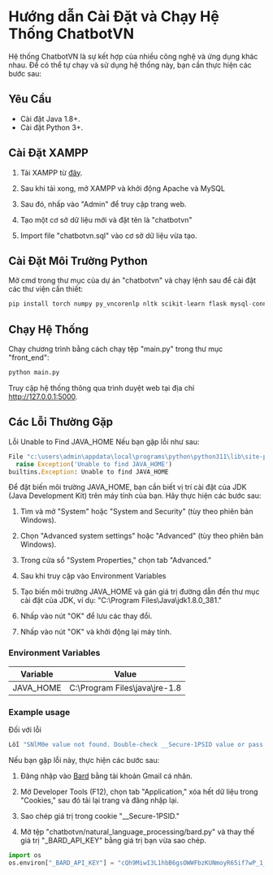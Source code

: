# Hướng dẫn Cài Đặt và Chạy Hệ Thống ChatbotVN

Hệ thống ChatbotVN là sự kết hợp của nhiều công nghệ và ứng dụng khác nhau. Để có thể tự chạy và sử dụng hệ thống này, bạn cần thực hiện các bước sau:

## Yêu Cầu

- Cài đặt Java 1.8+.
- Cài đặt Python 3+.

## Cài Đặt XAMPP

1. Tải XAMPP từ [đây](https://sourceforge.net/projects/xampp/).

2. Sau khi tải xong, mở XAMPP và khởi động Apache và MySQL

3. Sau đó, nhấp vào "Admin" để truy cập trang web.

4. Tạo một cơ sở dữ liệu mới và đặt tên là "chatbotvn"

5. Import file "chatbotvn.sql" vào cơ sở dữ liệu vừa tạo.

## Cài Đặt Môi Trường Python

Mở cmd trong thư mục của dự án "chatbotvn" và chạy lệnh sau để cài đặt các thư viện cần thiết:

```python
pip install torch numpy py_vncorenlp nltk scikit-learn flask mysql-connector-python transform bardapi
```
## Chạy Hệ Thống
Chạy chương trình bằng cách chạy tệp "main.py" trong thư mục "front_end":
```python
python main.py
```
Truy cập hệ thống thông qua trình duyệt web tại địa chỉ http://127.0.0.1:5000.
## Các Lỗi Thường Gặp
Lỗi Unable to Find JAVA_HOME
Nếu bạn gặp lỗi như sau:
```python
File "c:\users\admin\appdata\local\programs\python\python311\lib\site-packages\jnius\env.py", line 335, in get_jdk_home
  raise Exception('Unable to find JAVA_HOME')
builtins.Exception: Unable to find JAVA_HOME
```
Để đặt biến môi trường JAVA_HOME, bạn cần biết vị trí cài đặt của JDK (Java Development Kit) trên máy tính của bạn. Hãy thực hiện các bước sau:

1. Tìm và mở "System" hoặc "System and Security" (tùy theo phiên bản Windows).
   
2. Chọn "Advanced system settings" hoặc "Advanced" (tùy theo phiên bản Windows).
   
3. Trong cửa sổ "System Properties," chọn tab "Advanced."
   
4. Sau khi truy cập vào Environment Variables
   
5. Tạo biến môi trường JAVA_HOME và gán giá trị đường dẫn đến thư mục cài đặt của JDK, ví dụ: "C:\Program Files\Java\jdk1.8.0_381."
   
6. Nhấp vào nút "OK" để lưu các thay đổi.
   
7. Nhấp vào nút "OK" và khởi động lại máy tính.
### Environment Variables <a name="models2"></a>
Variable  | Value 
---|---
JAVA_HOME   | C:\Program Files\java\jre-1.8 |

### Example usage <a name="usage2"></a>
Đối với lỗi 
```python
Lỗi "SNlM0e value not found. Double-check __Secure-1PSID value or pass it as token='xxxxx'"
```
Nếu bạn gặp lỗi này, thực hiện các bước sau:

1. Đăng nhập vào [Bard](https://bard.google.com/chat?hl=en) bằng tài khoản Gmail cá nhân.
   
2. Mở Developer Tools (F12), chọn tab "Application," xóa hết dữ liệu trong "Cookies," sau đó tải lại trang và đăng nhập lại.
   
3. Sao chép giá trị trong cookie "__Secure-1PSID."
   
4. Mở tệp "chatbotvn/natural_language_processing/bard.py" và thay thế giá trị "_BARD_API_KEY" bằng giá trị bạn vừa sao chép.
   
```python
import os 
os.environ["_BARD_API_KEY"] = "cQh9MiwI3L1hbB6gsOWWFbzKUNmoyR65if7wP_1_vyoJ_mkKzxOlVpgjIjG6BiB-PvGx2Q."
```
